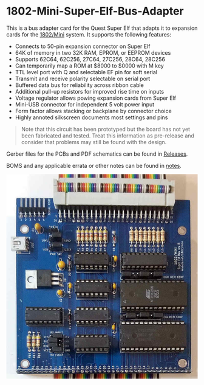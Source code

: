 # 1802-Mini-Super-Elf-Bus-Adapter
This is a bus adapter card for the Quest Super Elf that adapts it to expansion cards for the [1802/Mini](https://github.com/dmadole/1802-Mini) system. It supports the following features:

* Connects to 50-pin expansion connector on Super Elf
* 64K of memory in two 32K RAM, EPROM, or EEPROM devices
* Supports 62C64, 62C256, 27C64, 27C256, 28C64, 28C256
* Can temporarily map a ROM at $8000 to $0000 with M key
* TTL level port with Q and selectable EF pin for soft serial
* Transmit and receive polarity selectable on serial port
* Buffered data bus for reliability across ribbon cable
* Additional pull-up resistors for improved rise time on inputs
* Voltage regulator allows powing expansion cards from Super Elf
* Mini-USB connector for independent 5 volt power input
* Form factor allows stacking or backplane by connector choice
* Highly annoted silkscreen documents most settings and pins

> Note that this circuit has been prototyped but the board has not yet been fabricated and tested. Treat this information as pre-release and consider that problems may still be found with the design.

Gerber files for the PCBs and PDF schematics can be found in [Releases](https://github.com/dmadole/1802-Mini-Super-Elf-Bus/releases).

BOMS and any applicable errata or other notes can be found in [notes](https://github.com/dmadole/1802-Mini-Super-Elf-Bus/tree/main/notes).

![1802/Mini Super Elf Bus Adapter](https://github.com/dmadole/1802-Mini-Super-Elf-Bus/raw/main/photos/1802-mini-super-elf-bus-adapter.jpg)
